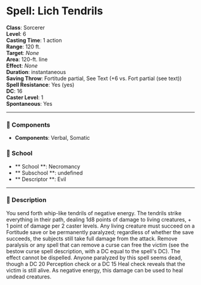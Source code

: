 
# Spell: Lich Tendrils
**Class**: Sorcerer  
**Level**: 6  
**Casting Time**: 1 action  
**Range**: 120 ft.  
**Target**: _None_  
**Area**: 120-ft. line  
**Effect**: _None_  
**Duration**: instantaneous  
**Saving Throw**: Fortitude partial, See Text (+6 vs. Fort partial (see text))  
**Spell Resistance**: Yes (yes)  
**DC**: 16  
**Caster Level**: 1  
**Spontaneous**: Yes

---

### 🔮 Components
- **Components**: Verbal, Somatic

### 🏫 School
- ** School **: Necromancy
- ** Subschool **: undefined
- ** Descriptor **: Evil
---

### 📜 Description
You send forth whip-like tendrils of negative energy. The tendrils strike everything in their path, dealing 1d8 points of damage to living creatures, + 1 point of damage per 2 caster levels. Any living creature must succeed on a Fortitude save or be permanently paralyzed; regardless of whether the save succeeds, the subjects still take full damage from the attack. Remove paralysis or any spell that can remove a curse can free the victim (see the bestow curse spell description, with a DC equal to the spell's DC). The effect cannot be dispelled. Anyone paralyzed by this spell seems dead, though a DC 20 Perception check or a DC 15 Heal check reveals that the victim is still alive. As negative energy, this damage can be used to heal undead creatures.
